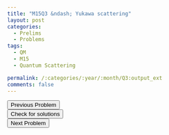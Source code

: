 ```yaml
---
title: "M15Q3 &ndash; Yukawa scattering"
layout: post
categories:
  - Prelims
  - Problems
tags:
  - QM
  - M15
  - Quantum Scattering

permalink: /:categories/:year/:month/Q3:output_ext
comments: false
---
```

<object data="2015M3Q.pdf" type="application/pdf" width="100%" height="500"></object>

<div class='navbar'>
	<div float='left'><button onclick="window.location='Q2.html'" >Previous Problem</button></div>
	<div float='center'><button onclick="window.location='https://princetonprelim.com/prelim/33/'">Check for solutions</button></div>
	<div float='right'><button onclick="window.location='T1.html'" > Next Problem</button></div>
</div>
